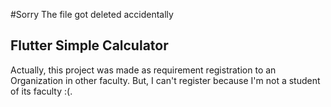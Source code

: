 #Sorry The file got deleted accidentally

## Flutter Simple Calculator

Actually, this project was made as requirement registration to an Organization in other faculty. But, I can't register because I'm not a student of its faculty :(.
